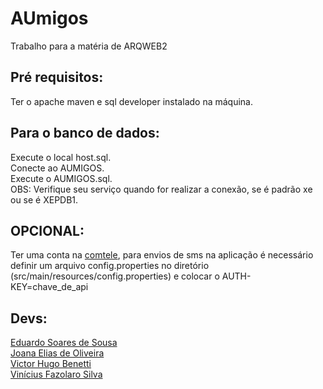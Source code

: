 # AUmigos
Trabalho para a matéria de ARQWEB2

## Pré requisitos:
Ter o apache maven e sql developer instalado na máquina.<br>
## Para o banco de dados:
  Execute o local host.sql.<br>
  Conecte ao AUMIGOS.<br>
  Execute o AUMIGOS.sql.<br>
  OBS: Verifique seu serviço quando for realizar a conexão, se é padrão xe ou se é XEPDB1.<br>
  
## OPCIONAL:
Ter uma conta na [comtele](https://comtele.com.br), para envios de sms na aplicação é necessário definir um arquivo config.properties no diretório (src/main/resources/config.properties) e colocar o AUTH-KEY=chave_de_api

## Devs:
[Eduardo Soares de Sousa](https://github.com/Eduardo-Soares-Sousa) <br>
[Joana Elias de Oliveira](https://github.com/joana-elias-oliveira) <br>
[Victor Hugo Benetti](https://github.com/vicbenetti) <br>
[Vinícius Fazolaro Silva](https://github.com/viniciusfazolaro) <br>
